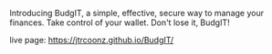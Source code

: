 Introducing BudgIT, a simple, effective, secure way to manage your finances. Take control of your wallet. Don't lose it, BudgIT!

live page: https://jtrcoonz.github.io/BudgIT/

